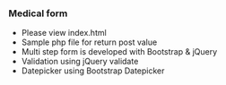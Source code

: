 ### Medical form

- Please view index.html
- Sample php file for return post value
- Multi step form is developed with Bootstrap & jQuery
- Validation using jQuery validate
- Datepicker using Bootstrap Datepicker

